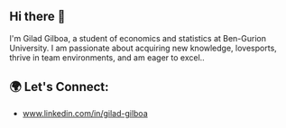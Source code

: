 ## Hi there 👋
I'm Gilad Gilboa, a student of economics and statistics at Ben-Gurion University.
I am passionate about acquiring new knowledge, lovesports, thrive in team environments, and am eager to excel..

## 🌍 Let's Connect:
- www.linkedin.com/in/gilad-gilboa

